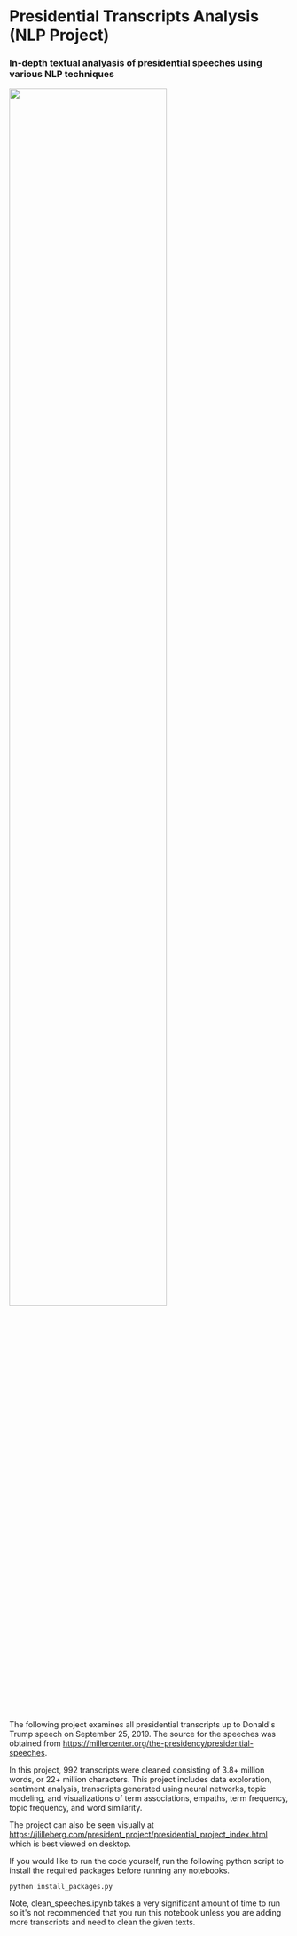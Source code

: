 # Presidential Transcripts Analysis (NLP Project)

### In-depth textual analyasis of presidential speeches using various NLP techniques

<p style="align: center">
<image src="https://upload.wikimedia.org/wikipedia/commons/thumb/5/5a/190201-franklin-d-roosevelt-state-of-the-union-ew-536p_9b565230653f1e93942ec31b86f8e6a9.fit-2000w.jpg/1200px-190201-franklin-d-roosevelt-state-of-the-union-ew-536p_9b565230653f1e93942ec31b86f8e6a9.fit-2000w.jpg" width="75%">
  </p>

The following project examines all presidential transcripts up to Donald's Trump speech on September 25, 2019. The source for the speeches was obtained from https://millercenter.org/the-presidency/presidential-speeches. 

In this project, 992 transcripts were cleaned consisting of 3.8+ million words, or 22+ million characters. This project includes data exploration, sentiment analysis, transcripts generated using neural networks, topic modeling, and visualizations of term associations, empaths, term frequency, topic frequency, and word similarity.

The project can also be seen visually at https://jlilleberg.com/president_project/presidential_project_index.html which is best viewed on desktop.

If you would like to run the code yourself, run the following python script to install the required packages before running any notebooks.

```
python install_packages.py
```

Note, clean_speeches.ipynb takes a very significant amount of time to run so it's not recommended that you run this notebook unless you are adding more transcripts and need to clean the given texts.
